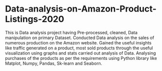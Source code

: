# Data-analysis-on-Amazon-Product-Listings-2020
This is Data analysis project having Pre-processed, cleaned, Data manipulation on primary Dataset. Conducted Data analysis on the sales of numerous production on the Amazon website.
Gained the useful insights like traffic generated on a product, most sold products through the useful visualization using graphs and stats carried out analysis of Data.
Analysing purchases of the products as per the requirements using Python library like Matplot, Numpy, Pandas, Sk-learn and Seaborn.
